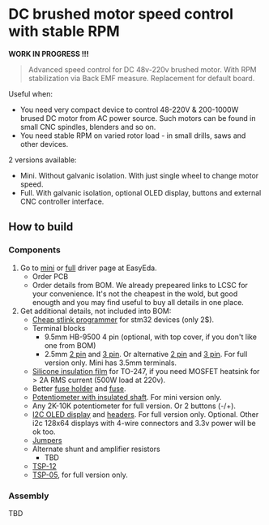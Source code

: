 DC brushed motor speed control with stable RPM
==============================================

__WORK IN PROGRESS !!!__

> Advanced speed control for DC 48v-220v brushed motor. With RPM stabilization
> via Back EMF measure. Replacement for default board.

Useful when:

- You need very compact device to control 48-220V & 200-1000W brused DC motor
  from AC power source. Such motors can be found in small CNC spindles, blenders
  and so on.
- You need stable RPM on varied rotor load - in small drills, saws and other
  devices.

2 versions available:

- Mini. Without galvanic isolation. With just single wheel to change motor speed.
- Full. With galvanic isolation, optional OLED display, buttons and external
  CNC controller interface.


How to build
------------


### Components

1. Go to [mini](https://easyeda.com/speed/DC_motor_speed_control_mini-d948481ca44946ff954814c61bb46eaf) or [full](https://easyeda.com/speed/DC_Motor_speed_control-519b34b17950473d802eea899ae2dcdd) driver page at EasyEda.
    - Order PCB
    - Order details from BOM. We already prepeared links to LCSC for your
      convenience. It's not the cheapest in the wold, but good enougth and you
      may find useful to buy all details in one place.
2. Get additional details, not included into BOM:
    - [Cheap stlink programmer](https://www.aliexpress.com/af/stlink-stm32.html?jump=afs)
      for stm32 devices (only 2$).
    - Terminal blocks
      - 9.5mm HB-9500 4 pin (optional, with top cover, if you
        don't like one from BOM)
      - 2.5mm [2 pin](https://www.aliexpress.com/item/10pcs-2-Poles-2-Pin-2-54mm-PCB-Universal-Screw-Terminal-Block-Connector/32774484674.html) and [3 pin](https://www.aliexpress.com/item/10pcs-3-Poles-3-Pin-2-54mm-PCB-Universal-Screw-Terminal-Block-Connector/32776711319.html). Or alternative [2 pin](https://www.aliexpress.com/item/10Pcs-KF141R-2P-2-Pin-2-54mm-Pitch-Pcb-Connector-Spring-Screless-Terminal-Block/32711499898.html) and [3 pin](https://www.aliexpress.com/item/20PCS-Lot-141R-2-54-3P-3Pin-PCB-Spring-Terminal-Block-ROHS-connector-Pitch-2-54mm/32603606570.html). For full version
        only. Mini has 3.5mm terminals.
    - [Silicone insulation film](https://www.aliexpress.com/item/Free-shipping-200pcs-The-TO-3-p-insulation-pad-silicone-heat-sink-The-silicone-insulation-film/2044809128.html)
      for TO-247, if you need MOSFET heatsink for > 2A RMS current (500W load
      at 220v).
    - Better [fuse holder](https://www.aliexpress.com/item/Panel-Mount-PCB-Fuse-Holder-Case-w-Cover-5x20mm-Free-Shipping/32801396605.html) and [fuse](https://www.aliexpress.com/store/product/Promotion-100Pcs-Set-5x20mm-Quick-Blow-Glass-Tube-Fuse-Assorted-Kits-Fast-blow-Glass-Fuses/2949063_32813385139.html).
    - [Potentiometer with insulated shaft](https://ru.aliexpress.com/item/2PCS-LOT-Imported-American-PTD902-precision-potentiometer-double-C20K-insulated-shaft-long-15MM-volume-potentiometer/32830882837.html). For mini version only.
    - Any 2K-10K potentiometer for full version. Or 2 buttons (-/+).
    - [I2C OLED display](https://www.aliexpress.com/item/1PCS-1-3-OLED-module-white-color-128X64-1-3-inch-OLED-LCD-LED-Display-Module/32683094040.html)
      and [headers](https://lcsc.com/product-detail/Female-Header_Female-header-1-4P-2-54mm-Straight-line_C124413.html).
      For full version only. Optional. Other i2c 128x64 displays with 4-wire
      connectors and 3.3v power will be ok too.
    - [Jumpers](https://lcsc.com/product-detail/Shunts-Jumpers_Short-hood2-54mm-Top-seal-Closed-type_C100114.html)
    - Alternate shunt and amplifier resistors
      - TBD
    - [TSP-12](https://www.aliexpress.com/item/TSP-12-replace-HLK-PM12-AC-DC-220V-to-12V-Buck-Step-Down-Power-Supply-Module/32596516492.html)
    - [TSP-05](https://www.aliexpress.com/item/TSP-05-replace-HLK-PM01-AC-DC-220V-to-5V-mini-power-supply-module-intelligent-household/32705471039.html), for full version only.


### Assembly

TBD
